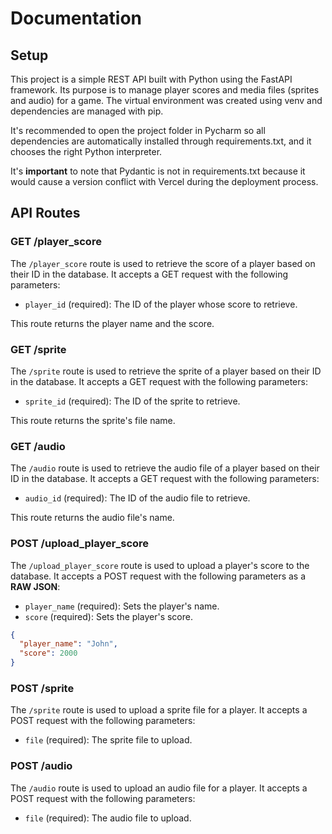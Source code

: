 # Documentation

## Setup

This project is a simple REST API built with Python using the FastAPI framework. Its purpose
is to manage player scores and media files (sprites and audio) for a game.
The virtual environment was created using venv and dependencies are managed with pip.

It's recommended to open the project folder in Pycharm so all dependencies are automatically installed through
requirements.txt, and it chooses the right Python interpreter. 

It's **important** to note that Pydantic is not in requirements.txt because it would cause a version conflict
with Vercel during the deployment process.

## API Routes

### GET /player_score

The `/player_score` route is used to retrieve the score of a player based on their ID in the database. It accepts a GET
request with the following parameters:

- `player_id` (required): The ID of the player whose score to retrieve.

This route returns the player name and the score.

### GET /sprite

The `/sprite` route is used to retrieve the sprite of a player based on their ID in the database. It accepts a GET
request with the following parameters:

- `sprite_id` (required): The ID of the sprite to retrieve.

This route returns the sprite's file name.

### GET /audio

The `/audio` route is used to retrieve the audio file of a player based on their ID in the database. It accepts a GET
request with the following parameters:

- `audio_id` (required): The ID of the audio file to retrieve.

This route returns the audio file's name.

### POST /upload_player_score

The `/upload_player_score` route is used to upload a player's score to the database. It accepts a POST request with the
following parameters as a **RAW JSON**:

- `player_name` (required): Sets the player's name.
- `score` (required): Sets the player's score.

```json
{
  "player_name": "John",
  "score": 2000
}
```

### POST /sprite

The `/sprite` route is used to upload a sprite file for a player. It accepts a POST request with the following
parameters:

- `file` (required): The sprite file to upload.

### POST /audio

The `/audio` route is used to upload an audio file for a player. It accepts a POST request with the following
parameters:

- `file` (required): The audio file to upload.


